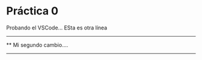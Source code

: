  # Práctica 0
Probando el VSCode...
ESta es otra línea

***********************
**  Mi segundo cambio....
*************************